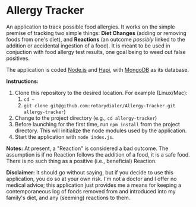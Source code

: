 # Allergy Tracker
An application to track possible food allergies. It works on the simple premise of tracking two simple things: **Diet Changes** (adding or removing foods from one's diet), and **Reactions** (an outcome *possibly* linked to the addition or accidental ingestion of a food). It is meant to be used in conjuction with food allergy test results, one goal being to weed out false positives.

The application is coded [Node.js](https://nodejs.org) and [Hapi](https://hapijs.com), with [MongoDB](https://www.mongodb.com) as its database.

**Instructions:**

1. Clone this repository to the desired location. For example (Linux/Mac):
    1. `cd ~`
    2. `git clone git@github.com:rotarydialer/Allergy-Tracker.git allergy-tracker`)
2. Change to the project directory (e.g., `cd allergy-tracker`)
3. Before launching for the first time, run `npm install` from the project directory. This will initialize the node modules used by the application.
4. Start the application with `node index.js`.

**Notes:**
At present, a "Reaction" is considered a bad outcome. The assumption is if no Reaction follows the addition of a food, it is a safe food. There is no such thing as a positive (i.e., beneficial) Reaction.

**Disclaimer:**
It should go without saying, but if you decide to use this application, you do so at your own risk. I'm not a doctor
and I offer no medical advice; this application just provides me a means for keeping a contemporaneous log of foods removed from and introduced into my family's diet, and any (seeming) reactions to them.
